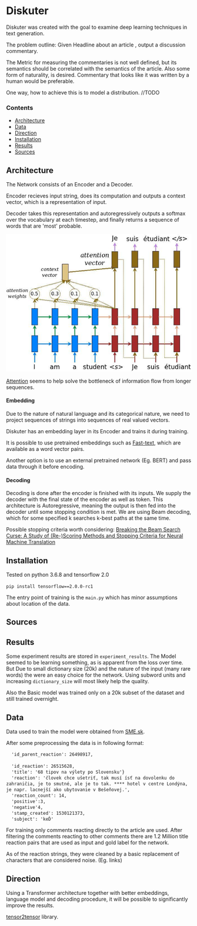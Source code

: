 # Diskuter

Diskuter was created with the goal to examine deep learning techniques in text generation.

The problem outline:
Given Headline about an article , output a discussion commentary.

The Metric for measuring the commentaries is not well defined, but its semantics should be correlated with the semantics of the article.
Also some form of naturality, is desired. Commentary that looks like it was written by a human would be preferable.

One way, how to achieve this is to model a distribution. //TODO


### Contents

* [Architecture](#Architecture)
* [Data](#Data)
* [Direction](#Direction)
* [Installation](#Installation)
* [Results](#Results)
* [Sources](#Sources)



## Architecture



The Network consists of an Encoder and a Decoder.

Encoder recieves input string, does its computation and outputs a context vector, which is a representation of input.

Decoder takes this representation and autoregressively outputs a softmax over the vocabulary at each timestep, and finally returns a sequence of words that are 'most' probable.




![attention](/readme_data/attention_mechanism.jpg?raw=true "attention")


[Attention](https://arxiv.org/abs/1508.04025) seems to help solve the bottleneck of information flow from longer sequences.

#### Embedding

Due to the nature of natural language and its categorical nature, we need to project sequences of strings into sequences of real valued vectors.

Diskuter has an embedding layer in its Encoder and trains it during training.

It is possible to use pretrained embeddings such as [Fast-text](https://fasttext.cc), which are available as a word vector pairs.

Another option is to use an external pretrained network (Eg. BERT) and pass data through it before encoding.


#### Decoding

Decoding is done after the encoder is finished with its inputs.
We supply the decoder with the final state of the encoder as well as <sos> token.
This architecture is Autoregressive, meaning the output is then fed into the decoder until some stopping condition is met.
We are using Beam decoding, which for some specified k searches k-best paths at the same time.



Possible stopping criteria worth considering: [Breaking the Beam Search Curse: A Study of (Re-)Scoring Methods and
Stopping Criteria for Neural Machine Translation](https://arxiv.org/pdf/1808.09582.pdf)


## Installation

Tested on python 3.6.8 and tensorflow 2.0

`pip install tensorflow==2.0.0-rc1`



The entry point of training is the `main.py` which has minor assumptions about location of the data.



## Sources



## Results

Some experiment results are stored in ``experiment_results``.
The Model seemed to be learning something, as is apparent from the loss over time.
But Due to small dictionary size (20k) and the nature of the input (many rare words) the <unks> were an easy choice for the network. Using subword units and increasing `dictionary_size` will most likely help the quality.

Also the Basic model was trained only on a 20k subset of the dataset and still trained overnight.


## Data



Data used to train the model were obtained from [SME.sk](hhtps://sme.sk).

After some preprocessing the data is in following format:
```
  'id_parent_reaction': 26498917,

  'id_reaction': 26515628,
  'title': '68 tipov na výlety po Slovensku'}
  'reaction': 'človek chce ušetriť, tak musí ísť na dovolenku do zahraničia, je to smutné, ale je to tak. **** hotel v centre Londýna, je napr. lacnejší ako ubytovanie v Bešeňovej.',  
  'reaction_count': 14,
  'positive':3,
  'negative'4,
  'stamp_created': 1530121373,
  'subject': 'keĎ'
```

For training only comments reacting directly to the article are used.
After filtering the comments reacting to other comments there are 1.2 Million
title reaction pairs that are used as input and gold label for the network.

As of the reaction strings, they were cleaned by a basic replacement of
characters that are considered noise. (Eg. links)






## Direction


Using a Transformer architecture together with better embeddings, language model and decoding procedure,
it will be possible to significantly improve the results.





[tensor2tensor](https://github.com/tensorflow/tensor2tensor) library.

